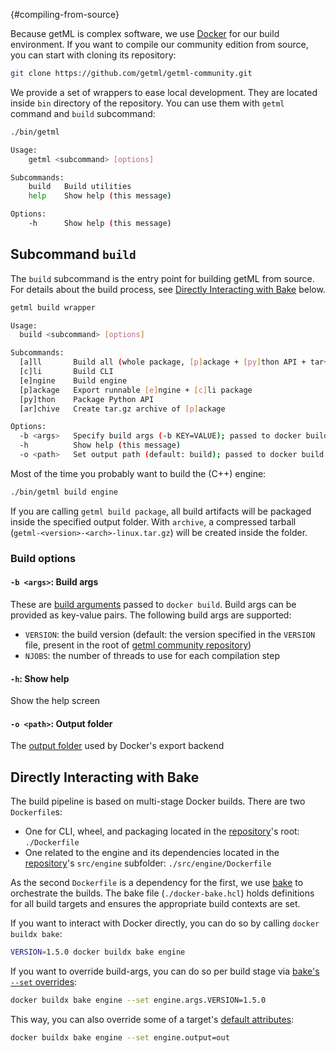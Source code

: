 
[](){#compiling-from-source}

Because getML is complex software, we use [Docker](https://www.docker.com/) for our build environment. If you want to compile our community edition from source, you can start with cloning its repository:

```bash
git clone https://github.com/getml/getml-community.git
```

We provide a set of wrappers to ease local development. They are located inside `bin` directory of the repository. You can use them with `getml` command and `build` subcommand:

```bash
./bin/getml

Usage:
    getml <subcommand> [options]

Subcommands:
    build   Build utilities
    help    Show help (this message)

Options:
    -h      Show help (this message)
```

## Subcommand `build` 

The `build` subcommand is the entry point for building getML from source. For details about the build process, see [Directly Interacting with Bake](#directly-interacting-with-bake) below.

``` bash
getml build wrapper

Usage:
  build <subcommand> [options]

Subcommands:
  [a]ll       Build all (whole package, [p]ackage + [py]thon API + tar+gz [ar]chive)
  [c]li       Build CLI
  [e]ngine    Build engine
  [p]ackage   Export runnable [e]ngine + [c]li package
  [py]thon    Package Python API
  [ar]chive   Create tar.gz archive of [p]ackage

Options:
  -b <args>   Specify build args (-b KEY=VALUE); passed to docker build
  -h          Show help (this message)
  -o <path>   Set output path (default: build); passed to docker build
```

Most of the time you probably want to build the (C++) engine:

```bash
./bin/getml build engine
```

If you are calling `getml build package`, all build artifacts will be packaged inside the specified output folder. With `archive`, a compressed tarball (`getml-<version>-<arch>-linux.tar.gz`) will be created inside the folder.

### Build options

#### `-b <args>`: Build args 
These are [build arguments](https://docs.docker.com/build/guide/build-args/) passed to `docker build`. Build args can be provided as key-value pairs. The following build args are supported:

- `VERSION`: the build version (default: the version specified in the `VERSION` file, present in the root of [getml community repository](https://github.com/getml/getml-community))
- `NJOBS`: the number of threads to use for each compilation step

#### `-h`: Show help
Show the help screen

#### `-o <path>`: Output folder
The [output folder](https://docs.docker.com/build/exporters/) used by Docker's export backend

## Directly Interacting with Bake
The build pipeline is based on multi-stage Docker builds. There are two `Dockerfile`s:

- One for CLI, wheel, and packaging located in the [repository](https://github.com/getml/getml-community)'s root:
  `./Dockerfile`
- One related to the engine and its dependencies located in the [repository](https://github.com/getml/getml-community)'s `src/engine` subfolder:
  `./src/engine/Dockerfile`

As the second `Dockerfile` is a dependency for the first, we use [bake](https://docs.docker.com/build/bake/) to orchestrate the builds. The bake file (`./docker-bake.hcl`) holds definitions for all build targets and ensures the appropriate build contexts are set.

If you want to interact with Docker directly, you can do so by calling `docker buildx bake`:

``` bash
VERSION=1.5.0 docker buildx bake engine
```

If you want to override build-args, you can do so per build stage via [bake's `--set` overrides](https://docs.docker.com/reference/cli/docker/buildx/bake/#set):

``` bash
docker buildx bake engine --set engine.args.VERSION=1.5.0
```

This way, you can also override some of a target's [default attributes](https://docs.docker.com/reference/cli/docker/buildx/bake/#set):

``` bash
docker buildx bake engine --set engine.output=out
```
